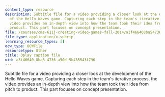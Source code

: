```yaml
---
content_type: resource
description: Subtitle file for a video providing a closer look at the development
  of the Hello Waves game. Capturing each step in the team's iterative process, the
  video provides an in-depth view into how the team took their idea from pitch to
  product. This part focuses on concept presentation.
file: /courses/cms-611j-creating-video-games-fall-2014/a3f466408ba54736a50d5b435543f796_lxpXowuUdKw.srt
file_type: application/x-subrip
learning_resource_types: []
ocw_type: OCWFile
resourcetype: Other
title: 3play caption file
uid: a3f46640-8ba5-4736-a50d-5b435543f796
---
```

Subtitle file for a video providing a closer look at the development of the Hello Waves game. Capturing each step in the team's iterative process, the video provides an in-depth view into how the team took their idea from pitch to product. This part focuses on concept presentation.

